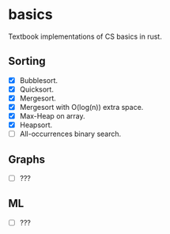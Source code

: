 # basics
Textbook implementations of CS basics in rust.

## Sorting

- [x] Bubblesort.
- [x] Quicksort.
- [x] Mergesort.
- [x] Mergesort with O(log(n)) extra space.
- [x] Max-Heap on array.
- [x] Heapsort.
- [ ] All-occurrences binary search.

## Graphs

- [ ] ???

## ML

- [ ] ???
